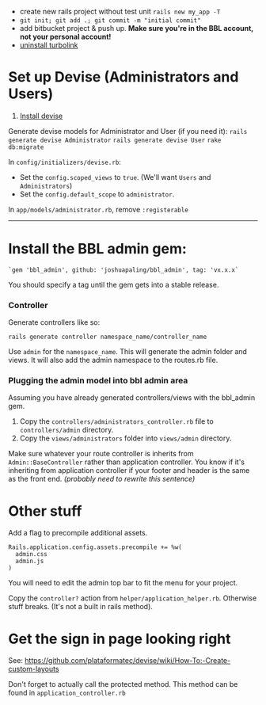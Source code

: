 
- create new rails project without test unit `rails new my_app -T`
- `git init; git add .; git commit -m "initial commit"`
- add bitbucket project & push up. **Make sure you're in the BBL account, not your personal account!**
- [uninstall turbolink](http://blog.steveklabnik.com/posts/2013-06-25-removing-turbolinks-from-rails-4)

# Set up Devise (Administrators and Users)

1. [Install devise](https://github.com/plataformatec/devise#getting-started)

Generate devise models for Administrator and User (if you need it):
`rails generate devise Administrator`
`rails generate devise User`
`rake db:migrate`

In `config/initializers/devise.rb`:

- Set the `config.scoped_views` to `true`. (We'll want `Users` and `Administrators`)
- Set the `config.default_scope` to `administrator`.

In `app/models/administrator.rb`, remove `:registerable`

-----

# Install the BBL admin gem:

    `gem 'bbl_admin', github: 'joshuapaling/bbl_admin', tag: 'vx.x.x`

You should specify a tag until the gem gets into a stable release.

### Controller

Generate controllers like so:

    rails generate controller namespace_name/controller_name

Use `admin` for the `namespace_name`. This will generate the admin folder and views. It will also add the admin namespace to the routes.rb file.

### Plugging the admin model into bbl admin area

Assuming you have already generated controllers/views with the bbl_admin gem.

1. Copy the `controllers/administrators_controller.rb` file to `controllers/admin` directory.
2. Copy the `views/administrators` folder into `views/admin` directory.

Make sure whatever your route controller is inherits from `Admin::BaseController` rather than application controller. You know if it's inheriting from application controller if your footer and header is the same as the front end. *(probably need to rewrite this sentence)*

# Other stuff

Add a flag to precompile additional assets.

    Rails.application.config.assets.precompile += %w(
      admin.css
      admin.js
    )

You will need to edit the admin top bar to fit the menu for your project.

Copy the `controller?` action from `helper/application_helper.rb`. Otherwise stuff breaks. (It's not a built in rails method).

# Get the sign in page looking right

See: https://github.com/plataformatec/devise/wiki/How-To:-Create-custom-layouts

Don't forget to actually call the protected method. This method can be found in `application_controller.rb`


